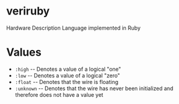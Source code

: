 veriruby
========

Hardware Description Language implemented in Ruby

# Values
- `:high`
-- Denotes a value of a logical "one"
- `:low`
-- Denotes a value of a logical "zero"
- `:float`
-- Denotes that the wire is floating 
- `:unknown`
-- Denotes that the wire has never been initialized and therefore does not have a value yet
